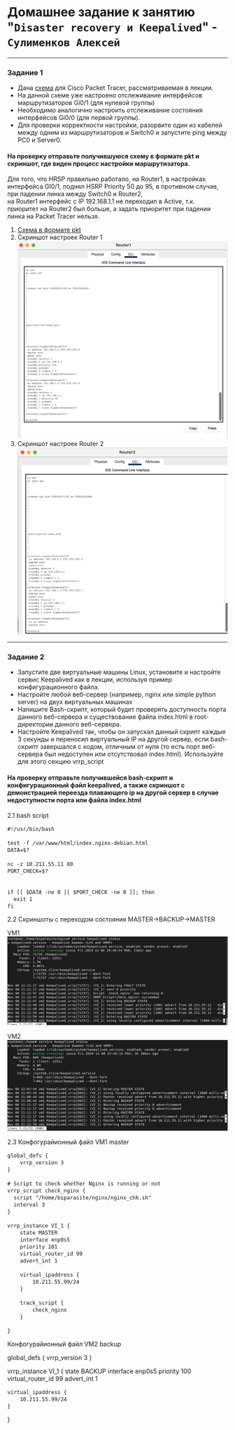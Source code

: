 # Домашнее задание к занятию "`Disaster recovery и Keepalived`" - `Сулименков Алексей`

---

### Задание 1

- Дана [схема](https://github.com/netology-code/sflt-homeworks/blob/main/1/hsrp_advanced.pkt) для Cisco Packet Tracer, рассматриваемая в лекции.
- На данной схеме уже настроено отслеживание интерфейсов маршрутизаторов Gi0/1 (для нулевой группы)
- Необходимо аналогично настроить отслеживание состояния интерфейсов Gi0/0 (для первой группы).
- Для проверки корректности настройки, разорвите один из кабелей между одним из маршрутизаторов и Switch0 и запустите ping между PC0 и Server0.

#### На проверку отправьте получившуюся схему в формате pkt и скриншот, где виден процесс настройки маршрутизатора.

Для того, что HRSP правильно работало, на Router1, в настройках интерфейса GI0/1, поднял HSRP Priority 50 до 95, в противном случае, при падении линка между Switch0 и Router2, <br>
 на Router1  интерфейс с IP 192.168.1.1 не переходил в Active, т.к. приоритет на Router2 был больше, а задать приоритет при падении линка на Packet Tracer нельзя.

1. [Схема в формате pkt](https://github.com/biparasite/11-01HW/blob/main/hsrp_advanced_HW.pkt)
2. Скриншот настроек Router 1
![Router1](https://github.com/biparasite/11-01HW/blob/main/Router1.png)
3. Скриншот настроек Router 2
![Router2](https://github.com/biparasite/11-01HW/blob/main/router2.png)


---

### Задание 2

- Запустите две виртуальные машины Linux, установите и настройте сервис Keepalived как в лекции, используя пример конфигурационного файла.
- Настройте любой веб-сервер (например, nginx или simple python server) на двух виртуальных машинах
- Напишите Bash-скрипт, который будет проверять доступность порта данного веб-сервера и существование файла index.html в root-директории данного веб-сервера.
- Настройте Keepalived так, чтобы он запускал данный скрипт каждые 3 секунды и переносил виртуальный IP на другой сервер, если bash-скрипт завершался с кодом, отличным от нуля (то есть порт веб-сервера был недоступен или отсутствовал index.html). Используйте для этого секцию vrrp_script

#### На проверку отправьте получившейся bash-скрипт и конфигурационный файл keepalived, а также скриншот с демонстрацией переезда плавающего ip на другой сервер в случае недоступности порта или файла index.html

2.1 bash script
```
#!/usr/bin/bash

test -f /var/www/html/index.nginx-debian.html
DATA=$?

nc -z 10.211.55.11 80
PORT_CHECK=$?


if [[ $DATA -ne 0 || $PORT_CHECK -ne 0 ]]; then
  exit 1
fi
```

2.2 Скриншоты с переходом состояния MASTER->BACKUP->MASTER

VM1
![VM1](https://github.com/biparasite/11-01HW/blob/main/vrrp1.png)

VM2
![VM2](https://github.com/biparasite/11-01HW/blob/main/vrrp2.png)


2.3 Конфогурайионный файл VM1 master

```
global_defs {
    vrrp_version 3
}

# Script to check whether Nginx is running or not
vrrp_script check_nginx {
  script "/home/biparasite/nginx/nginx_chk.sh"
  interval 3
}

vrrp_instance VI_1 {
    state MASTER
    interface enp0s5
    priority 101
    virtual_router_id 99
    advert_int 1

    virtual_ipaddress {
        10.211.55.99/24
    }

    track_script {
        check_nginx
    }

}

``` 

Конфогурайионный файл VM2 backup

global_defs {
    vrrp_version 3
}

vrrp_instance VI_1 {
    state BACKUP
    interface enp0s5
    priority 100
    virtual_router_id 99
    advert_int 1

    virtual_ipaddress {
        10.211.55.99/24
    }
}

